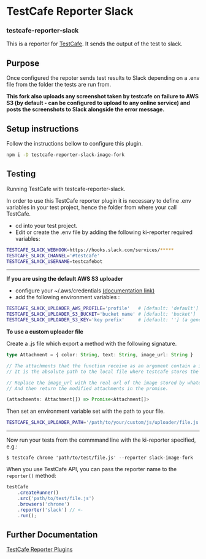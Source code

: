 # TestCafe Reporter Slack
### testcafe-reporter-slack

This is a reporter for [TestCafe](http://devexpress.github.io/testcafe). It sends the output of the test to slack.

## Purpose

Once configured the repoter sends test results to Slack depending on a .env file from the folder the tests are run from.

**This fork also uploads any screenshot taken by testcafe on failure to AWS S3 (by default - can be configured to upload to any online service) and posts the screenshots to Slack alongside the error message.**

## Setup instructions
Follow the instructions bellow to configure this plugin.

```bash
npm i -D testcafe-reporter-slack-image-fork
```

## Testing
Running TestCafe with testcafe-reporter-slack.

In order to use this TestCafe reporter plugin it is necessary to define .env variables in your test project, hence the folder from where your call TestCafe.

- cd into your test project.
- Edit or create the .env file by adding the following ki-reporter required variables:

```bash
TESTCAFE_SLACK_WEBHOOK=https://hooks.slack.com/services/*****
TESTCAFE_SLACK_CHANNEL='#testcafe'
TESTCAFE_SLACK_USERNAME=testcafebot
```

--------

**If you are using the default AWS S3 uploader**

- configure your ~/.aws/credentials [(documentation link)](https://docs.aws.amazon.com/sdk-for-javascript/v2/developer-guide/loading-node-credentials-shared.html)
- add the following environment variables :

```bash
TESTCAFE_SLACK_UPLOADER_AWS_PROFILE='profile'   # [default: 'default']
TESTCAFE_SLACK_UPLOADER_S3_BUCKET='bucket name' # [default: 'bucket']
TESTCAFE_SLACK_UPLOADER_S3_KEY='key prefix'     # [default: ''] (a generated id will be appended along with the .png extension)
```

**To use a custom uploader file**

Create a .js file which export a method with the following signature.

```typescript
type Attachment = { color: String, text: String, image_url: String }

// The attachments that the function receive as an argument contain a image_url property.
// It is the absolute path to the local file where testcafe stores the screenshot taken when a test fails.

// Replace the image_url with the real url of the image stored by whatever online service you choose.
// And then return the modified attachments in the promise.

(attachments: Attachment[]) => Promise<Attachment[]>
```

Then set an environment variable set with the path to your file.

```bash
TESTCAFE_SLACK_UPLOADER_PATH='/path/to/your/custom/js/uploader/file.js'
```

--------

Now run your tests from the commmand line with the ki-reporter specified, e.g.:

```
$ testcafe chrome 'path/to/test/file.js' --reporter slack-image-fork
```

When you use TestCafe API, you can pass the reporter name to the `reporter()` method:

```js
testCafe
    .createRunner()
    .src('path/to/test/file.js')
    .browsers('chrome')
    .reporter('slack') // <-
    .run();
```

## Further Documentation
[TestCafe Reporter Plugins](https://devexpress.github.io/testcafe/documentation/extending-testcafe/reporter-plugin/)
